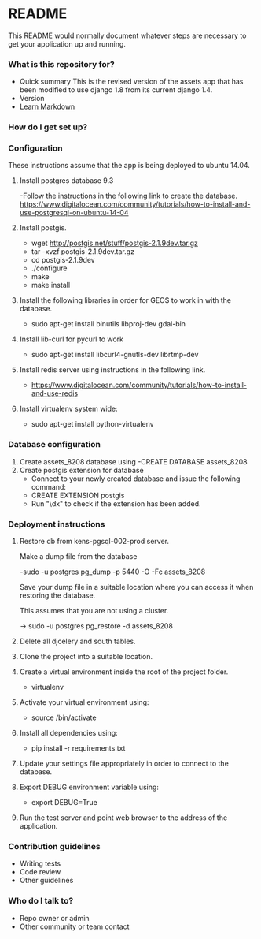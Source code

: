 # README #

This README would normally document whatever steps are necessary to get your application up and running.

### What is this repository for? ###

* Quick summary
  This is the revised version of the assets app that has been modified to use django 1.8 from its current django 1.4.
* Version
* [Learn Markdown](https://bitbucket.org/tutorials/markdowndemo)

### How do I get set up? ###


 ### Configuration ###

   These instructions assume that the app is being deployed to ubuntu 14.04.
 
 1. Install postgres database 9.3 

     -Follow the instructions in the following link to create the database. 
         https://www.digitalocean.com/community/tutorials/how-to-install-and-use-postgresql-on-ubuntu-14-04

 2. Install postgis. 

      * wget http://postgis.net/stuff/postgis-2.1.9dev.tar.gz
      * tar -xvzf postgis-2.1.9dev.tar.gz 
      * cd postgis-2.1.9dev
      * ./configure
      * make
      * make install

 3. Install the following libraries in order for GEOS to work in with the database.

     - sudo apt-get install binutils libproj-dev gdal-bin

 4. Install lib-curl for pycurl to work

     - sudo apt-get install libcurl4-gnutls-dev librtmp-dev

 5. Install redis server using instructions in the following link.

     - https://www.digitalocean.com/community/tutorials/how-to-install-and-use-redis

 6. Install virtualenv system wide:

     - sudo apt-get install python-virtualenv

 ### Database configuration ### 

  1. Create assets_8208 database using
     -CREATE DATABASE assets_8208
  2. Create postgis extension for database
      *  Connect to your newly created database and issue the following command:
        * CREATE EXTENSION postgis
        * Run "\dx" to check if the extension has been added.

  ### Deployment instructions ###
  
 
 1. Restore db from kens-pgsql-002-prod server.
    
    Make a dump file from the database  

     -sudo -u postgres pg_dump -p 5440 -O -Fc assets_8208 <path to your dump file>
     
    Save your dump file in a suitable location where you can access it when restoring the database.

    This assumes that you are not using a cluster.

    -> sudo -u postgres pg_restore -d assets_8208 <path to your dump file>

 2. Delete all djcelery and south tables.
 
 3. Clone the project into a suitable location.

 4. Create a virtual environment inside the root of the project folder.
     - virtualenv <name of your virtual environment>

 5. Activate your virtual environment using:
    - source <name of virtual environment>/bin/activate

 6. Install all dependencies using:

    - pip install -r requirements.txt

 7. Update your settings file appropriately in order to connect to the database.

 8. Export DEBUG environment variable using:
     - export DEBUG=True 

 8. Run the test server and point web browser to the address of the application.

### Contribution guidelines ###

* Writing tests
* Code review
* Other guidelines

### Who do I talk to? ###

* Repo owner or admin
* Other community or team contact